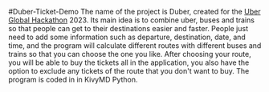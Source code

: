 #Duber-Ticket-Demo 
The name of the project is Duber, created for the [Uber Global Hackathon](https://www.virtualglobalhackathon.org) 2023.
Its main idea is to combine uber, buses and trains so that people can get to their destinations easier and faster. People just need to add some information such as departure, destination, date, and time, and the program will calculate different routes with different buses and trains so that you can choose the one you like. After choosing your route, you will be able to buy the tickets all in the application, you also have the option to exclude any tickets of the route that you don't want to buy.
The program is coded in in KivyMD Python.
